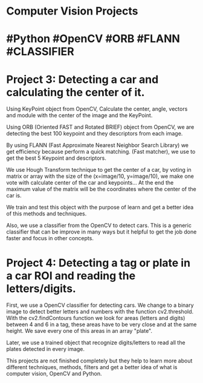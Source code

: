 # Computer Vision Projects
# #Python #OpenCV #ORB #FLANN #CLASSIFIER

# Project 3: Detecting a car and calculating the center of it.

Using KeyPoint object from OpenCV, Calculate the center, angle, vectors and module with the center of the image and the KeyPoint.

Using ORB (Oriented FAST and Rotated BRIEF) object from OpenCV, we are detecting the best 100 keypoint and they descriptors from each image.

By using FLANN (Fast Approximate Nearest Neighbor Search Library) we get efficiency because perform a quick matching. (Fast matcher), we use to get the best 5 Keypoint and descriptors.

We use Hough Transform technique to get the center of a car, by voting in matrix or array with the size of the (x=image/10, y=image/10), we make one vote with calculate center of the car and keypoints... At the end the maximum value of the matrix will be the coordinates where the center of the car is.

We train and test this object with the purpose of learn and get a better idea of this methods and techniques.

Also, we use a classifier from the OpenCV to detect cars. This is a generic classifier that can be improve in many ways but it helpful to get the job done faster and focus in other concepts.


# Project 4: Detecting a tag or plate in a car ROI and reading the letters/digits.

First, we use a OpenCV classifier for detecting cars. We change to a binary image to detect better letters and numbers with the function cv2.threshold. With the cv2.findContours function we look for areas (letters and digits) between 4 and 6 in a tag, these areas have to be very close and at the same height. We save every one of this areas in an array "plate".

Later, we use a trained object that recognize digits/letters to read all the plates detected in every image.

This projects are not finished completely but they help to learn more about different techniques, methods, filters and get a better idea of what is computer vision, OpenCV and Python.
